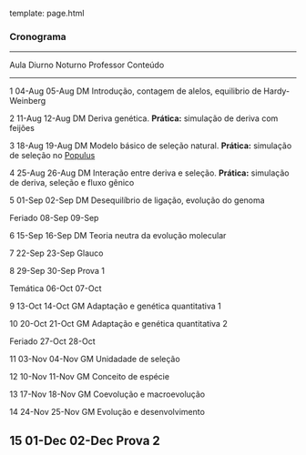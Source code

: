 template: page.html

### Cronograma

----------------------------------------------------------------------------------------------------------
  Aula       Diurno     Noturno     Professor    Conteúdo
--------    --------   ---------   -----------   ---------------------------------------------------------
1            04-Aug     05-Aug      DM             Introdução, contagem de alelos,
                                                   equilibrio de Hardy-Weinberg

2            11-Aug     12-Aug      DM             Deriva genética.
                                                   __Prática:__ simulação de deriva com feijões

3            18-Aug     19-Aug      DM             Modelo básico de seleção natural.
                                                   __Prática:__ simulação de seleção no [Populus](http://www.cbs.umn.edu/research/resources/populus)

4            25-Aug     26-Aug      DM             Interação entre deriva e seleção.
                                                   __Prática:__ simulação de deriva, seleção
                                                   e fluxo gênico

5            01-Sep     02-Sep      DM             Desequilíbrio de ligação, evolução do genoma

Feriado      08-Sep     09-Sep

6            15-Sep     16-Sep      DM             Teoria neutra da evolução molecular

7            22-Sep     23-Sep      Glauco

8            29-Sep     30-Sep                     Prova 1

Temática     06-Oct     07-Oct

9            13-Oct     14-Oct      GM             Adaptação e genética quantitativa 1

10           20-Oct     21-Oct      GM             Adaptação e genética quantitativa  2

Feriado      27-Oct     28-Oct

11           03-Nov     04-Nov      GM             Unidadade de seleção

12           10-Nov     11-Nov      GM             Conceito de espécie

13           17-Nov     18-Nov      GM             Coevolução e macroevolução

14           24-Nov     25-Nov      GM             Evolução e desenvolvimento

15           01-Dec     02-Dec                     Prova 2
----------------------------------------------------------------------------------------------------------

<script>
    $(function () {
        $('tbody tr:nth-child(6)').addClass('feriado');
        $('tbody tr:nth-child(13)').addClass('feriado');
        $('tbody tr:nth-child(10)').addClass('tematica');
        $('tbody tr:nth-child(9)').addClass('prova');
        $('tbody tr:nth-child(18)').addClass('prova');
    });
</script>
